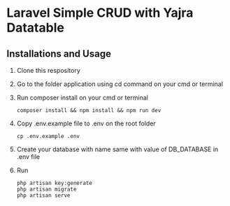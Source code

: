 # Laravel Simple CRUD with Yajra Datatable

## Installations and Usage

1. Clone this respository

2. Go to the folder application using cd command on your cmd or terminal

3. Run composer install on your cmd or terminal

   ```
   composer install && npm install && npm run dev
   ```

4. Copy .env.example file to .env on the root folder 
   ```
   cp .env.example .env
   ```

5. Create your database with name same with value of DB_DATABASE in .env file

6. Run 
    ```
    php artisan key:generate
    php artisan migrate
    php artisan serve
    ```
